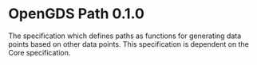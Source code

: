 # OpenGDS Path 0.1.0

The specification which defines paths as functions for generating data points based on other data points. This specification is dependent on the Core specification.
